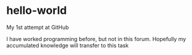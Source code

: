 # hello-world
My 1st attempt at GitHub

I have worked programming before, but not in this forum.
Hopefully my accumulated knowledge will transfer to this task
